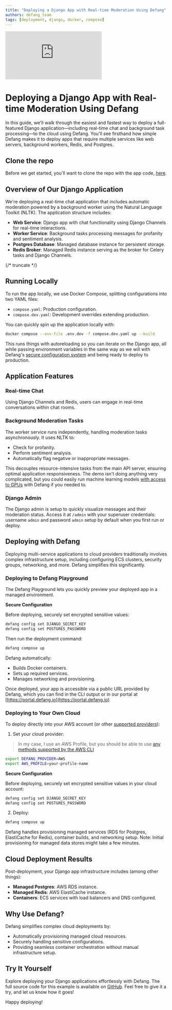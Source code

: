 ```yaml
---
title: "Deploying a Django App with Real-time Moderation Using Defang"
authors: defang_team
tags: [deployment, django, docker, compose]
---
```


<iframe style={{
  width: "100%",
  aspectRatio: 16/9,
}} src="https://www.youtube.com/embed/edWas0ZIeHI?si=SHD8QYcGLLeuPQ6l" title="YouTube video player" frameborder="0" allow="accelerometer; autoplay; clipboard-write; encrypted-media; gyroscope; picture-in-picture; web-share" referrerpolicy="strict-origin-when-cross-origin" allowfullscreen></iframe>

# Deploying a Django App with Real-time Moderation Using Defang

In this guide, we'll walk through the easiest and fastest way to deploy a full-featured Django application—including real-time chat and background task processing—to the cloud using Defang. You'll see firsthand how simple Defang makes it to deploy apps that require multiple services like web servers, background workers, Redis, and Postgres.

## Clone the repo

Before we get started, you'll want to clone the repo with the app code, [here](https://github.com/DefangLabs/django-chat-demo).

## Overview of Our Django Application

We're deploying a real-time chat application that includes automatic moderation powered by a background worker using the Natural Language Toolkit (NLTK). The application structure includes:

- **Web Service**: Django app with chat functionality using Django Channels for real-time interactions.
- **Worker Service**: Background tasks processing messages for profanity and sentiment analysis.
- **Postgres Database**: Managed database instance for persistent storage.
- **Redis Broker**: Managed Redis instance serving as the broker for Celery tasks and Django Channels.

{/* truncate */}

## Running Locally

To run the app locally, we use Docker Compose, splitting configurations into two YAML files:

- `compose.yaml`: Production configuration.
- `compose.dev.yaml`: Development overrides extending production.

You can quickly spin up the application locally with:

```bash
docker compose --env-file .env.dev -f compose.dev.yaml up --build
```

This runs things with autoreloading so you can iterate on the Django app, all while passing environment variables in the same way as we will with Defang's [secure configuration system](/docs/concepts/configuration) and being ready to deploy to production.

## Application Features

### Real-time Chat
Using Django Channels and Redis, users can engage in real-time conversations within chat rooms.

### Background Moderation Tasks
The worker service runs independently, handling moderation tasks asynchronously. It uses NLTK to:
- Check for profanity.
- Perform sentiment analysis.
- Automatically flag negative or inappropriate messages.

This decouples resource-intensive tasks from the main API server, ensuring optimal application responsiveness. The demo isn't doing anything very complicated, but you could easily run machine learning models [with access to GPUs](/docs/tutorials/deploy-with-gpu) with Defang if you needed to.

### Django Admin

The Django admin is setup to quickly visualize messages and their moderation status. Access it at `/admin` with your superuser credentials: username `admin` and password `admin` setup by default when you first run or deploy.


## Deploying with Defang

Deploying multi-service applications to cloud providers traditionally involves complex infrastructure setup, including configuring ECS clusters, security groups, networking, and more. Defang simplifies this significantly.

### Deploying to Defang Playground

The Defang Playground lets you quickly preview your deployed app in a managed environment.

**Secure Configuration**

Before deploying, securely set encrypted sensitive values:

```bash
defang config set DJANGO_SECRET_KEY
defang config set POSTGRES_PASSWORD
```

Then run the deployment command:

```bash
defang compose up
```

Defang automatically:
- Builds Docker containers.
- Sets up required services.
- Manages networking and provisioning.

Once deployed, your app is accessible via a public URL provided by Defang, which you can find in the CLI output or in our portal at [https://portal.defang.io](https://portal.defang.io)

### Deploying to Your Own Cloud

To deploy directly into your AWS account (or other [supported providers](/docs/providers)):

1. Set your cloud provider:
> In my case, I use an AWS Profile, but you should be able to use [any methods supported by the AWS CLI](https://docs.aws.amazon.com/cli/latest/userguide/cli-chap-configure.html)

```bash
export DEFANG_PROVIDER=AWS
export AWS_PROFILE=your-profile-name
```

**Secure Configuration**

Before deploying, securely set encrypted sensitive values in your cloud account:

```bash
defang config set DJANGO_SECRET_KEY
defang config set POSTGRES_PASSWORD
```

2. Deploy:

```bash
defang compose up
```

Defang handles provisioning managed services (RDS for Postgres, ElastiCache for Redis), container builds, and networking setup. Note: Initial provisioning for managed data stores might take a few minutes.

## Cloud Deployment Results

Post-deployment, your Django app infrastructure includes (among other things):
- **Managed Postgres**: AWS RDS instance.
- **Managed Redis**: AWS ElastiCache instance.
- **Containers**: ECS services with load balancers and DNS configured.

## Why Use Defang?

Defang simplifies complex cloud deployments by:
- Automatically provisioning managed cloud resources.
- Securely handling sensitive configurations.
- Providing seamless container orchestration without manual infrastructure setup.

## Try It Yourself

Explore deploying your Django applications effortlessly with Defang. The full source code for this example is available on [GitHub](https://github.com/DefangLabs/django-chat-demo). Feel free to give it a try, and let us know how it goes!

Happy deploying!
